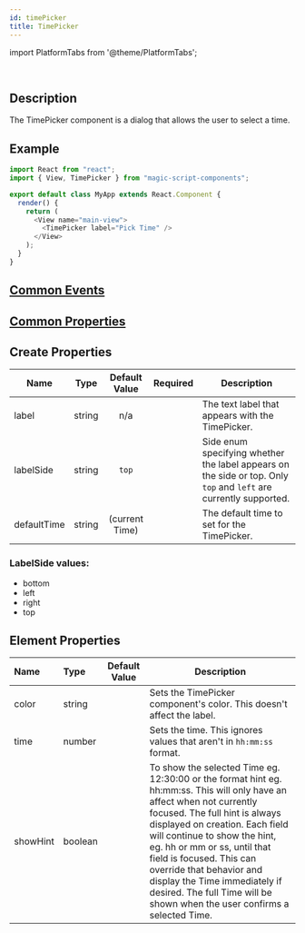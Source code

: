 ```yaml
---
id: timePicker
title: TimePicker
---
```


import PlatformTabs from '@theme/PlatformTabs';

<PlatformTabs component='timepicker' />​

## Description

The TimePicker component is a dialog that allows the user to select a time.

## Example

```javascript
import React from "react";
import { View, TimePicker } from "magic-script-components";

export default class MyApp extends React.Component {
  render() {
    return (
      <View name="main-view">
        <TimePicker label="Pick Time" />
      </View>
    );
  }
}
```

## [Common Events](../events/CommonEvents.md)

## [Common Properties](../types/Properties.md)

## Create Properties

| Name        | Type   | Default Value  | Required | Description                                                                                                       |
| ----------- | ------ | :------------: | :------: | ----------------------------------------------------------------------------------------------------------------- |
| label       | string |      n/a       |          | The text label that appears with the TimePicker.                                                                  |
| labelSide   | string |     `top`      |          | Side enum specifying whether the label appears on the side or top. Only `top` and `left` are currently supported. |
| defaultTime | string | (current Time) |          | The default time to set for the TimePicker.                                                                       |

### LabelSide values:

- bottom
- left
- right
- top

## Element Properties

| Name     | Type    | Default Value | Description                                                                                                                                                                                                                                                                                                                                                                                                                   |
| :------- | :------ | :-----------: | ----------------------------------------------------------------------------------------------------------------------------------------------------------------------------------------------------------------------------------------------------------------------------------------------------------------------------------------------------------------------------------------------------------------------------- |
| color    | string  |               | Sets the TimePicker component's color. This doesn't affect the label.                                                                                                                                                                                                                                                                                                                                                         |
| time     | number  |               | Sets the time. This ignores values that aren't in `hh:mm:ss` format.                                                                                                                                                                                                                                                                                                                                                          |
| showHint | boolean |               | To show the selected Time eg. 12:30:00 or the format hint eg. hh:mm:ss. This will only have an affect when not currently focused. The full hint is always displayed on creation. Each field will continue to show the hint, eg. hh or mm or ss, until that field is focused. This can override that behavior and display the Time immediately if desired. The full Time will be shown when the user confirms a selected Time. |
